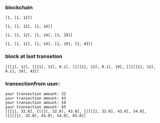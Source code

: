 ### blockchain

```
[1, [1, 12]]
```
```
[1, [1, 12], [1, 14]]
```
```
[1, [1, 12], [1, 14], [1, 19]]
```
```
[1, [1, 12], [1, 14], [1, 19], [1, 43]]
```
### block at last transetion
```
[[[1], 12], [[[1], 12], 0.1], [[[[1], 12], 0.1], 19], [[[[[1], 12], 0.1], 19], 43]]
```

### transectionfrom user:
```
your transection amount: 32
your transection amount: 43
your transection amount: 54
your transection amount: 65
[[[1], 32.0], [[[1], 32.0], 43.0], [[[[1], 32.0], 43.0], 54.0], [[[[[1], 32.0], 43.0], 54.0], 65.0]]
```
